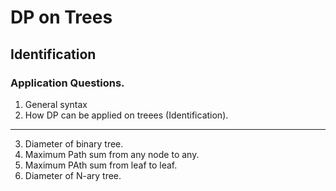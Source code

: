# DP on Trees

## Identification

### Application Questions.

1. General syntax
2. How DP can be applied on treees (Identification).

---

3. Diameter of binary tree.
4. Maximum Path sum from any node to any.
5. Maximum PAth sum from leaf to leaf.
6. Diameter of N-ary tree.
